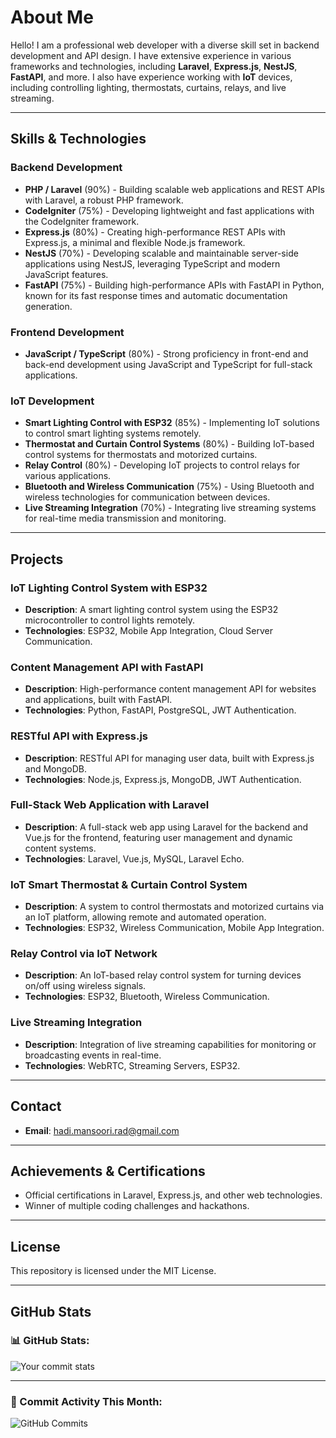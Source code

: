 # About Me

Hello! I am a professional web developer with a diverse skill set in backend development and API design. I have extensive experience in various frameworks and technologies, including **Laravel**, **Express.js**, **NestJS**, **FastAPI**, and more. I also have experience working with **IoT** devices, including controlling lighting, thermostats, curtains, relays, and live streaming.

---

## Skills & Technologies

### **Backend Development**
- **PHP / Laravel** (90%) - Building scalable web applications and REST APIs with Laravel, a robust PHP framework.
- **CodeIgniter** (75%) - Developing lightweight and fast applications with the CodeIgniter framework.
- **Express.js** (80%) - Creating high-performance REST APIs with Express.js, a minimal and flexible Node.js framework.
- **NestJS** (70%) - Developing scalable and maintainable server-side applications using NestJS, leveraging TypeScript and modern JavaScript features.
- **FastAPI** (75%) - Building high-performance APIs with FastAPI in Python, known for its fast response times and automatic documentation generation.

### **Frontend Development**
- **JavaScript / TypeScript** (80%) - Strong proficiency in front-end and back-end development using JavaScript and TypeScript for full-stack applications.

### **IoT Development**
- **Smart Lighting Control with ESP32** (85%) - Implementing IoT solutions to control smart lighting systems remotely.
- **Thermostat and Curtain Control Systems** (80%) - Building IoT-based control systems for thermostats and motorized curtains.
- **Relay Control** (80%) - Developing IoT projects to control relays for various applications.
- **Bluetooth and Wireless Communication** (75%) - Using Bluetooth and wireless technologies for communication between devices.
- **Live Streaming Integration** (70%) - Integrating live streaming systems for real-time media transmission and monitoring.

---

## Projects

### **IoT Lighting Control System with ESP32**
- **Description**: A smart lighting control system using the ESP32 microcontroller to control lights remotely.
- **Technologies**: ESP32, Mobile App Integration, Cloud Server Communication.

### **Content Management API with FastAPI**
- **Description**: High-performance content management API for websites and applications, built with FastAPI.
- **Technologies**: Python, FastAPI, PostgreSQL, JWT Authentication.

### **RESTful API with Express.js**
- **Description**: RESTful API for managing user data, built with Express.js and MongoDB.
- **Technologies**: Node.js, Express.js, MongoDB, JWT Authentication.

### **Full-Stack Web Application with Laravel**
- **Description**: A full-stack web app using Laravel for the backend and Vue.js for the frontend, featuring user management and dynamic content systems.
- **Technologies**: Laravel, Vue.js, MySQL, Laravel Echo.

### **IoT Smart Thermostat & Curtain Control System**
- **Description**: A system to control thermostats and motorized curtains via an IoT platform, allowing remote and automated operation.
- **Technologies**: ESP32, Wireless Communication, Mobile App Integration.

### **Relay Control via IoT Network**
- **Description**: An IoT-based relay control system for turning devices on/off using wireless signals.
- **Technologies**: ESP32, Bluetooth, Wireless Communication.

### **Live Streaming Integration**
- **Description**: Integration of live streaming capabilities for monitoring or broadcasting events in real-time.
- **Technologies**: WebRTC, Streaming Servers, ESP32.

---

## Contact

- **Email**: [hadi.mansoori.rad@gmail.com](mailto:hadi.mansoori.rad@gmail.com)

---

## Achievements & Certifications

- Official certifications in Laravel, Express.js, and other web technologies.
- Winner of multiple coding challenges and hackathons.

---

## License

This repository is licensed under the MIT License.

---

## GitHub Stats

### 📊 GitHub Stats:
![Your commit stats](https://github-readme-stats.vercel.app/api?username=your-username&count_private=true&show_icons=true&hide_title=true&hide=prs&theme=radical)

---

### 📅 Commit Activity This Month:
![GitHub Commits](https://github-readme-stats.vercel.app/api?username=your-username&count_private=true&show_icons=true&hide_title=true&hide=prs&theme=radical)
